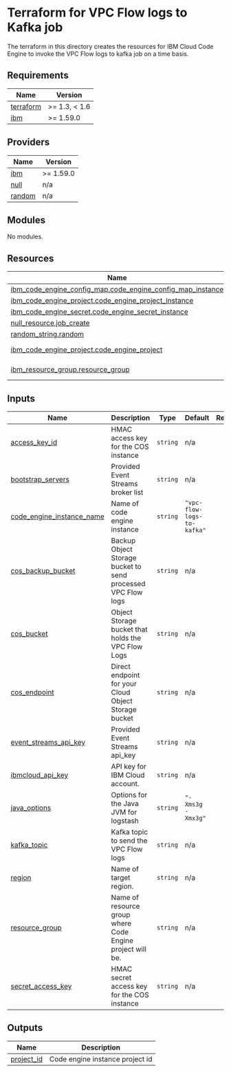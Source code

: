 # Terraform for VPC Flow logs to Kafka job

The terraform in this directory creates the resources for IBM Cloud Code Engine to invoke the VPC Flow logs to kafka job on a time basis. 

<!-- BEGIN_TF_DOCS -->
## Requirements

| Name | Version |
|------|---------|
| <a name="requirement_terraform"></a> [terraform](#requirement\_terraform) | >= 1.3, < 1.6 |
| <a name="requirement_ibm"></a> [ibm](#requirement\_ibm) | >= 1.59.0 |

## Providers

| Name | Version |
|------|---------|
| <a name="provider_ibm"></a> [ibm](#provider\_ibm) | >= 1.59.0 |
| <a name="provider_null"></a> [null](#provider\_null) | n/a |
| <a name="provider_random"></a> [random](#provider\_random) | n/a |

## Modules

No modules.

## Resources

| Name | Type |
|------|------|
| [ibm_code_engine_config_map.code_engine_config_map_instance](https://registry.terraform.io/providers/IBM-Cloud/ibm/latest/docs/resources/code_engine_config_map) | resource |
| [ibm_code_engine_project.code_engine_project_instance](https://registry.terraform.io/providers/IBM-Cloud/ibm/latest/docs/resources/code_engine_project) | resource |
| [ibm_code_engine_secret.code_engine_secret_instance](https://registry.terraform.io/providers/IBM-Cloud/ibm/latest/docs/resources/code_engine_secret) | resource |
| [null_resource.job_create](https://registry.terraform.io/providers/hashicorp/null/latest/docs/resources/resource) | resource |
| [random_string.random](https://registry.terraform.io/providers/hashicorp/random/latest/docs/resources/string) | resource |
| [ibm_code_engine_project.code_engine_project](https://registry.terraform.io/providers/IBM-Cloud/ibm/latest/docs/data-sources/code_engine_project) | data source |
| [ibm_resource_group.resource_group](https://registry.terraform.io/providers/IBM-Cloud/ibm/latest/docs/data-sources/resource_group) | data source |

## Inputs

| Name | Description | Type | Default | Required |
|------|-------------|------|---------|:--------:|
| <a name="input_access_key_id"></a> [access\_key\_id](#input\_access\_key\_id) | HMAC access key for the COS instance | `string` | n/a | yes |
| <a name="input_bootstrap_servers"></a> [bootstrap\_servers](#input\_bootstrap\_servers) | Provided Event Streams broker list | `string` | n/a | yes |
| <a name="input_code_engine_instance_name"></a> [code\_engine\_instance\_name](#input\_code\_engine\_instance\_name) | Name of code engine instance | `string` | `"vpc-flow-logs-to-kafka"` | no |
| <a name="input_cos_backup_bucket"></a> [cos\_backup\_bucket](#input\_cos\_backup\_bucket) | Backup Object Storage bucket to send processed VPC Flow logs | `string` | n/a | yes |
| <a name="input_cos_bucket"></a> [cos\_bucket](#input\_cos\_bucket) | Object Storage bucket that holds the VPC Flow Logs | `string` | n/a | yes |
| <a name="input_cos_endpoint"></a> [cos\_endpoint](#input\_cos\_endpoint) | Direct endpoint for your Cloud Object Storage bucket | `string` | n/a | yes |
| <a name="input_event_streams_api_key"></a> [event\_streams\_api\_key](#input\_event\_streams\_api\_key) | Provided Event Streams api\_key | `string` | n/a | yes |
| <a name="input_ibmcloud_api_key"></a> [ibmcloud\_api\_key](#input\_ibmcloud\_api\_key) | API key for IBM Cloud account. | `string` | n/a | yes |
| <a name="input_java_options"></a> [java\_options](#input\_java\_options) | Options for the Java JVM for logstash | `string` | `"-Xms3g -Xmx3g"` | no |
| <a name="input_kafka_topic"></a> [kafka\_topic](#input\_kafka\_topic) | Kafka topic to send the VPC Flow logs | `string` | n/a | yes |
| <a name="input_region"></a> [region](#input\_region) | Name of target region. | `string` | n/a | yes |
| <a name="input_resource_group"></a> [resource\_group](#input\_resource\_group) | Name of resource group where Code Engine project will be. | `string` | n/a | yes |
| <a name="input_secret_access_key"></a> [secret\_access\_key](#input\_secret\_access\_key) | HMAC secret access key for the COS instance | `string` | n/a | yes |

## Outputs

| Name | Description |
|------|-------------|
| <a name="output_project_id"></a> [project\_id](#output\_project\_id) | Code engine instance project id |
<!-- END_TF_DOCS -->
